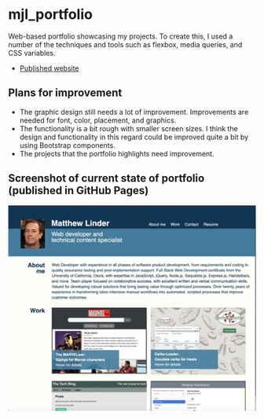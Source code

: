 # mjl_portfolio

Web-based portfolio showcasing my projects. To create this, I used a number of the techniques and tools such as flexbox, media queries, and CSS variables. 

* [Published website](https://mlin901.github.io/mjl_portfolio/)

## Plans for improvement

* The graphic design still needs a lot of improvement. Improvements are needed for font, color, placement, and graphics. 
* The functionality is a bit rough with smaller screen sizes. I think the design and functionality in this regard could be improved quite a bit by using Bootstrap components.
* The projects that the portfolio highlights need improvement.

## Screenshot of current state of portfolio (published in GitHub Pages)

![Screen Capture](./assets/images/mjl_portfolio3.jpg)

